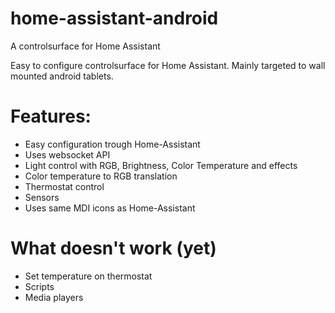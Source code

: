 # home-assistant-android
A controlsurface for Home Assistant

Easy to configure controlsurface for Home Assistant. Mainly targeted to wall mounted android tablets. 

# Features: 

* Easy configuration trough Home-Assistant
* Uses websocket API
* Light control with RGB, Brightness, Color Temperature and effects
* Color temperature to RGB translation
* Thermostat control
* Sensors
* Uses same MDI icons as Home-Assistant

# What doesn't work (yet)
* Set temperature on thermostat
* Scripts
* Media players



